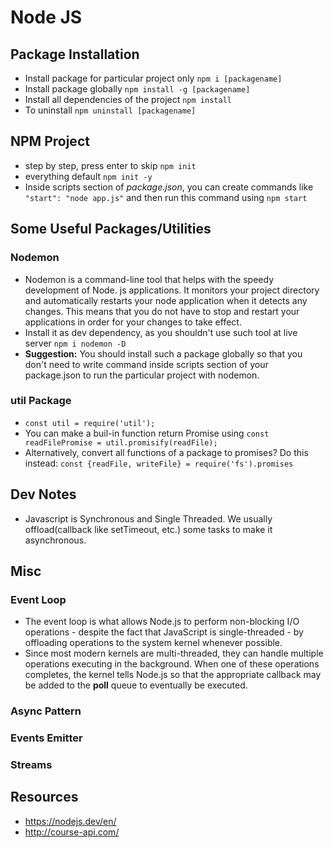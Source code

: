 # Node JS

## Package Installation
- Install package for particular project only `npm i [packagename]`
- Install package globally `npm install -g [packagename]`  
- Install all dependencies of the project `npm install `
- To uninstall `npm uninstall [packagename]`

## NPM Project
- step by step, press enter to skip `npm init`
- everything default `npm init -y`
- Inside scripts section of *package.json*, you can create commands like `"start": "node app.js"` and then run this command using `npm start`

## Some Useful Packages/Utilities
### Nodemon
- Nodemon is a command-line tool that helps with the speedy development of Node. js applications. It monitors your project directory and automatically restarts your node application when it detects any changes. This means that you do not have to stop and restart your applications in order for your changes to take effect.
- Install it as dev dependency, as you shouldn't use such tool at live server `npm i nodemon -D`
- **Suggestion:** You should install such a package globally so that you don't need to write command inside scripts section of your package.json to run the particular project with nodemon.

### util Package
- `const util = require('util');`
- You can make a buil-in function return Promise using `const readFilePromise = util.promisify(readFile);`
- Alternatively, convert all functions of a package to promises? Do this instead: `const {readFile, writeFile} = require('fs').promises `

## Dev Notes
- Javascript is Synchronous and Single Threaded. We usually offload(callback like setTimeout, etc.) some tasks to make it asynchronous.
## Misc
### Event Loop
- The event loop is what allows Node.js to perform non-blocking I/O operations - despite the fact that JavaScript is single-threaded - by offloading operations to the system kernel whenever possible.
- Since most modern kernels are multi-threaded, they can handle multiple operations executing in the background. When one of these operations completes, the kernel tells Node.js so that the appropriate callback may be added to the **poll** queue to eventually be executed.
### Async Pattern
### Events Emitter
### Streams

## Resources
- https://nodejs.dev/en/
- http://course-api.com/
